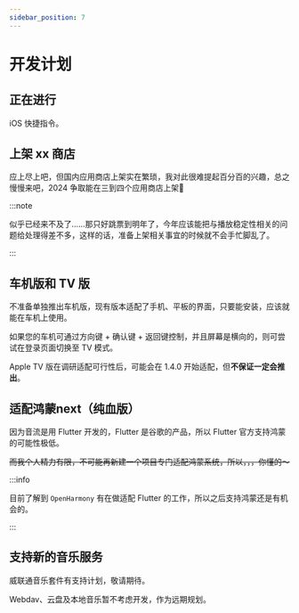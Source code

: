 ```yaml
---
sidebar_position: 7
---
```


# 开发计划

## 正在进行

iOS 快捷指令。

## 上架 xx 商店

应上尽上吧，但国内应用商店上架实在繁琐，我对此很难提起百分百的兴趣，总之慢慢来吧，2024 争取能在三到四个应用商店上架👊

:::note

似乎已经来不及了……那只好跳票到明年了，今年应该能把与播放稳定性相关的问题给处理得差不多，这样的话，准备上架相关事宜的时候就不会手忙脚乱了。

:::

## 车机版和 TV 版

不准备单独推出车机版，现有版本适配了手机、平板的界面，只要能安装，应该就能在车机上使用。

如果您的车机可通过方向键 + 确认键 + 返回键控制，并且屏幕是横向的，则可尝试在登录页面切换至 TV 模式。

Apple TV 版在调研适配可行性后，可能会在 1.4.0 开始适配，但**不保证一定会推出**。

## 适配鸿蒙next（纯血版）

因为音流是用 Flutter 开发的，Flutter 是谷歌的产品，所以 Flutter 官方支持鸿蒙的可能性极低。

~~而我个人精力有限，不可能再新建一个项目专门适配鸿蒙系统，所以，，，你懂的～~~

:::info

目前了解到 `OpenHarmony` 有在做适配 Flutter 的工作，所以之后支持鸿蒙还是有机会的。

:::

## 支持新的音乐服务

威联通音乐套件有支持计划，敬请期待。

Webdav、云盘及本地音乐暂不考虑开发，作为远期规划。
